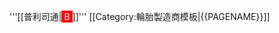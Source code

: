 '''[[普利司通|<span style="padding:1px 4px; color:white; background-color:#f90000;">B</span>]]'''
<noinclude>
[[Category:輪胎製造商模板|{{PAGENAME}}]]</noinclude>